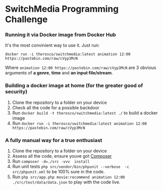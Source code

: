 SwitchMedia Programming Challenge
=================================

### Running it via Docker image from Docker Hub
It's the most convinient way to use it. Just run:

`docker run -i therosco/switchmedia:latest animation 12:00 https://pastebin.com/raw/cVyp3McN`

Where `animation 12:00 https://pastebin.com/raw/cVyp3McN` are 3 obvious arguments of **a genre**, **time** 
and **an input file/stream**.

### Building a docker image at home (for the greater good of security)

1. Clone the repository to a folder on your device
2. Check all the code for a possible backdoor 
3. Run `docker build -t therosco/switchmedia:latest ./` to build a docker image
3. Run `docker run -i therosco/switchmedia:latest animation 12:00 https://pastebin.com/raw/cVyp3McN`

### A fully manual way for a true enthusiast
1. Clone the repository to a folder on your device
2. Assess all the code, ensure youve got [Composer](https://getcomposer.org)
3. Run `composer -d=./src -vvv  install`
4. Run unit tests `php src/vendor/bin/phpunit --verbose  -c src/phpunit.xml` to be 100% sure in the code.
5. Run `php src/app.php movie:recommend animation 12:00 ./src/test/data/data.json` to play with the code live.
